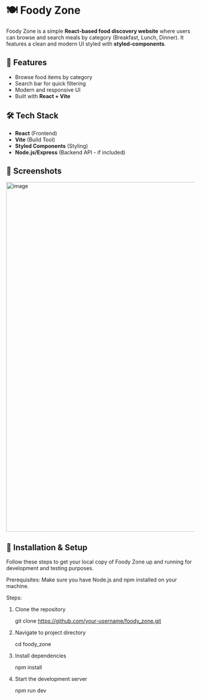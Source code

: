 # 🍽️ Foody Zone

Foody Zone is a simple **React-based food discovery website** where users can browse and search meals by category (Breakfast, Lunch, Dinner). It features a clean and modern UI styled with **styled-components**.

## 🚀 Features  
- Browse food items by category
- Search bar for quick filtering
- Modern and responsive UI
- Built with **React + Vite**

## 🛠️ Tech Stack  
- **React** (Frontend)
- **Vite** (Build Tool)
- **Styled Components** (Styling)
- **Node.js/Express** (Backend API - if included)

## 📸 Screenshots

<img width="1919" height="934" alt="image" src="https://github.com/user-attachments/assets/4c6b0790-9471-4ed9-a4ba-eea261280b15" />

## 📂 Installation & Setup

Follow these steps to get your local copy of Foody Zone up and running for development and testing purposes.

Prerequisites:
Make sure you have Node.js and npm installed on your machine.

Steps:

1. Clone the repository

   git clone https://github.com/your-username/foody_zone.git

2. Navigate to project directory

   cd foody_zone

3. Install dependencies

   npm install

4. Start the development server

   npm run dev
